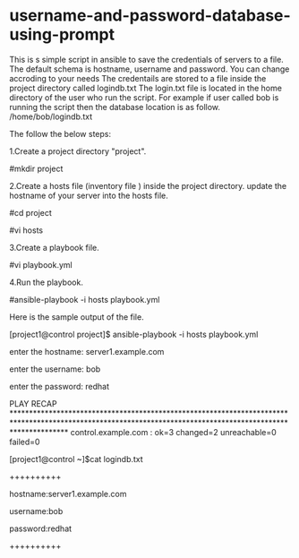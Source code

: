 # username-and-password-database-using-prompt
This is s simple script in ansible to save the credentials of servers to a file. The default schema is hostname, username and password. You can change accroding to your needs
The credentails are stored to a file inside the project directory called logindb.txt
The login.txt file is located in the home directory of the user who run the script.
For example if user called bob is running the script then the database location is as follow.
/home/bob/logindb.txt

The follow the below steps:

1.Create a project directory "project".

#mkdir project

2.Create a hosts file (inventory file ) inside the project directory. update the hostname of your server into the hosts file.

#cd project

#vi hosts 

3.Create a playbook file.

#vi playbook.yml

4.Run the playbook.

#ansible-playbook -i hosts  playbook.yml

Here is the sample output of the file.

[project1@control project]$ ansible-playbook -i hosts  playbook.yml


enter the hostname: server1.example.com

enter the username: bob

enter the password: redhat

PLAY RECAP *************************************************************************************************************************************************************
control.example.com        : ok=3    changed=2    unreachable=0    failed=0


[project1@control ~]$cat logindb.txt


++++++++++

 hostname:server1.example.com
 
 username:bob
 
 password:redhat
 
++++++++++





